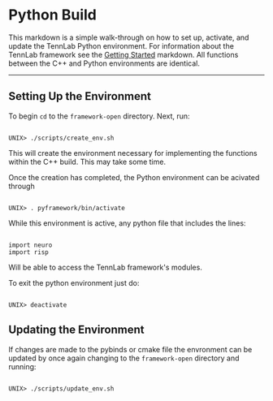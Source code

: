 # Python Build

This markdown is a simple walk-through on how to set up, activate, and update the TennLab Python environment. For information about the TennLab framework see the [Getting Started](./getting_started.md) markdown. All functions between the C++ and Python environments are identical.

------------------------------

## Setting Up the Environment

To begin `cd` to the `framework-open` directory. Next, run:

```

UNIX> ./scripts/create_env.sh

```

This will create the environment necessary for implementing the functions within the C++ build. This may take some time.

Once the creation has completed, the Python environment can be acivated through

```

UNIX> . pyframework/bin/activate

```

While this environment is active, any python file that includes the lines:

```

import neuro
import risp

```

Will be able to access the TennLab framework's modules.

To exit the python environment just do:

```

UNIX> deactivate

```

## Updating the Environment

If changes are made to the pybinds or cmake file the envronment can be updated by once again changing to the `framework-open` directory and running:

```

UNIX> ./scripts/update_env.sh

```

